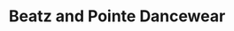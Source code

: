 ---
title: "Beatz and Pointe Dancewear"
url: /bradford/beatz-and-pointe-dancewear/
shop: clothes
---